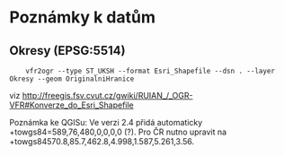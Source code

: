 Poznámky k datům
================

Okresy (EPSG:5514)
------------------

        vfr2ogr --type ST_UKSH --format Esri_Shapefile --dsn . --layer Okresy --geom OriginalniHranice

viz http://freegis.fsv.cvut.cz/gwiki/RUIAN_/_OGR-VFR#Konverze_do_Esri_Shapefile

Poznámka ke QGISu: Ve verzi 2.4 přidá automaticky
+towgs84=589,76,480,0,0,0,0 (?). Pro ČR nutno upravit na
+towgs84570.8,85.7,462.8,4.998,1.587,5.261,3.56.